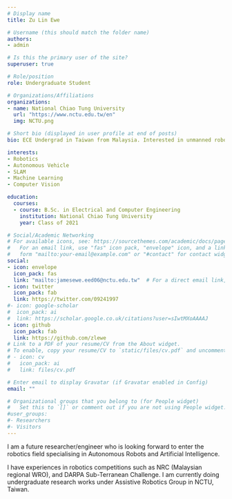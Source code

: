 ```yaml
---
# Display name
title: Zu Lin Ewe

# Username (this should match the folder name)
authors:
- admin

# Is this the primary user of the site?
superuser: true

# Role/position
role: Undergraduate Student

# Organizations/Affiliations
organizations:
- name: National Chiao Tung University
  url: "https://www.nctu.edu.tw/en"
  img: NCTU.png

# Short bio (displayed in user profile at end of posts)
bio: ECE Undergrad in Taiwan from Malaysia. Interested in unmanned robotics.

interests:
- Robotics
- Autonomous Vehicle
- SLAM
- Machine Learning
- Computer Vision

education:
  courses:
  - course: B.Sc. in Electrical and Computer Engineering
    institution: National Chiao Tung University
    year: Class of 2021

# Social/Academic Networking
# For available icons, see: https://sourcethemes.com/academic/docs/page-builder/#icons
#   For an email link, use "fas" icon pack, "envelope" icon, and a link in the
#   form "mailto:your-email@example.com" or "#contact" for contact widget.
social:
- icon: envelope
  icon_pack: fas
  link: "mailto:jamesewe.eed06@nctu.edu.tw"  # For a direct email link, use "mailto:test@example.org".
- icon: twitter
  icon_pack: fab
  link: https://twitter.com/09241997
#- icon: google-scholar
#  icon_pack: ai
#  link: https://scholar.google.co.uk/citations?user=sIwtMXoAAAAJ
- icon: github
  icon_pack: fab
  link: https://github.com/zlewe
# Link to a PDF of your resume/CV from the About widget.
# To enable, copy your resume/CV to `static/files/cv.pdf` and uncomment the lines below.
# - icon: cv
#   icon_pack: ai
#   link: files/cv.pdf

# Enter email to display Gravatar (if Gravatar enabled in Config)
email: ""

# Organizational groups that you belong to (for People widget)
#   Set this to `[]` or comment out if you are not using People widget.
#user_groups:
#- Researchers
#- Visitors
---
```


I am a future researcher/engineer who is looking forward to enter the robotics field specialising in Autonomous Robots and Artificial Intelligence.

I have experiences in robotics competitions such as NRC (Malaysian regional WRO), and DARPA Sub-Terranean Challenge. I am currently doing undergraduate research works under Assistive Robotics Group in NCTU, Taiwan.
